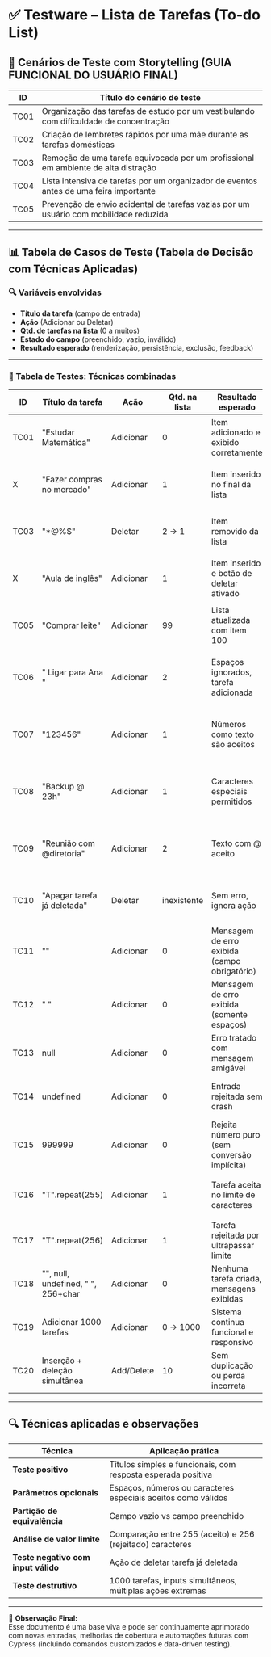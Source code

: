 # ✅ Testware – Lista de Tarefas (To-do List)

## 🎯 Cenários de Teste com Storytelling (GUIA FUNCIONAL DO USUÁRIO FINAL)

| ID   | Título do cenário de teste                                                              |
|------|------------------------------------------------------------------------------------------|
| TC01 | Organização das tarefas de estudo por um vestibulando com dificuldade de concentração   |
| TC02 | Criação de lembretes rápidos por uma mãe durante as tarefas domésticas                  |
| TC03 | Remoção de uma tarefa equivocada por um profissional em ambiente de alta distração      |
| TC04 | Lista intensiva de tarefas por um organizador de eventos antes de uma feira importante  |
| TC05 | Prevenção de envio acidental de tarefas vazias por um usuário com mobilidade reduzida   |

---

## 📊 Tabela de Casos de Teste (Tabela de Decisão com Técnicas Aplicadas)

### 🔍 Variáveis envolvidas

- **Título da tarefa** (campo de entrada)
- **Ação** (Adicionar ou Deletar)
- **Qtd. de tarefas na lista** (0 a muitos)
- **Estado do campo** (preenchido, vazio, inválido)
- **Resultado esperado** (renderização, persistência, exclusão, feedback)

---

### 🧪 Tabela de Testes: Técnicas combinadas

| ID    | Título da tarefa                     | Ação       | Qtd. na lista | Resultado esperado                                          | Tipo de teste                           |
|--------|--------------------------------------|------------|----------------|--------------------------------------------------------------|------------------------------------------|
| TC01  | "Estudar Matemática"                | Adicionar  | 0              | Item adicionado e exibido corretamente                      | 🟢 Testes positivos (caminho feliz)      |
| X  | "Fazer compras no mercado"          | Adicionar  | 1              | Item inserido no final da lista                             | 🟢 Testes positivos (caminho feliz)      |
| TC03  | "*@%$"          | Deletar    | 2 → 1          | Item removido da lista                                      | 🟢 Testes positivos (caminho feliz)      |
| X  | "Aula de inglês"                    | Adicionar  | 1              | Item inserido e botão de deletar ativado                    | 🟢 Testes positivos (caminho feliz)      |
| TC05  | "Comprar leite"                     | Adicionar  | 99             | Lista atualizada com item 100                               | 🟢 Testes positivos (caminho feliz)      |
| TC06  | "  Ligar para Ana  "                | Adicionar  | 2              | Espaços ignorados, tarefa adicionada                        | 🟢 Testes positivos com parâmetros opcionais |
| TC07  | "123456"                            | Adicionar  | 1              | Números como texto são aceitos                              | 🟢 Testes positivos com parâmetros opcionais |
| TC08  | "Backup @ 23h"                      | Adicionar  | 1              | Caracteres especiais permitidos                             | 🟢 Testes positivos com parâmetros opcionais |
| TC09  | "Reunião com @diretoria"           | Adicionar  | 2              | Texto com @ aceito                                          | 🟢 Testes positivos com parâmetros opcionais |
| TC10  | "Apagar tarefa já deletada"        | Deletar    | inexistente    | Sem erro, ignora ação                                       | 🟠 Testes negativos com inputs válidos   |
| TC11  | ""                                  | Adicionar  | 0              | Mensagem de erro exibida (campo obrigatório)                | 🔴 Testes negativos com inputs inválidos |
| TC12  | "     "                             | Adicionar  | 0              | Mensagem de erro exibida (somente espaços)                  | 🔴 Testes negativos com inputs inválidos |
| TC13  | null                                | Adicionar  | 0              | Erro tratado com mensagem amigável                          | 🔴 Testes negativos com inputs inválidos |
| TC14  | undefined                           | Adicionar  | 0              | Entrada rejeitada sem crash                                 | 🔴 Testes negativos com inputs inválidos |
| TC15  | 999999                              | Adicionar  | 0              | Rejeita número puro (sem conversão implícita)               | 🔴 Testes negativos com inputs inválidos |
| TC16  | "T".repeat(255)                     | Adicionar  | 1              | Tarefa aceita no limite de caracteres                       | 🟢 Testes positivos (caminho feliz)      |
| TC17  | "T".repeat(256)                     | Adicionar  | 1              | Tarefa rejeitada por ultrapassar limite                     | 🔴 Testes negativos com inputs inválidos |
| TC18  | "", null, undefined, "   ", 256+char| Adicionar  | 0              | Nenhuma tarefa criada, mensagens exibidas                   | 💥 Testes destrutivos                    |
| TC19  | Adicionar 1000 tarefas              | Adicionar  | 0 → 1000       | Sistema continua funcional e responsivo                     | 💥 Testes destrutivos                    |
| TC20  | Inserção + deleção simultânea       | Add/Delete| 10             | Sem duplicação ou perda incorreta                           | 💥 Testes destrutivos                    |

---

## 🔍 Técnicas aplicadas e observações

| Técnica                         | Aplicação prática                                                                 |
|--------------------------------|------------------------------------------------------------------------------------|
| **Teste positivo**              | Títulos simples e funcionais, com resposta esperada positiva                      |
| **Parâmetros opcionais**        | Espaços, números ou caracteres especiais aceitos como válidos                     |
| **Partição de equivalência**    | Campo vazio vs campo preenchido                                                  |
| **Análise de valor limite**     | Comparação entre 255 (aceito) e 256 (rejeitado) caracteres                        |
| **Teste negativo com input válido** | Ação de deletar tarefa já deletada                                               |
| **Teste destrutivo**            | 1000 tarefas, inputs simultâneos, múltiplas ações extremas                       |

---

📌 **Observação Final:**  
Esse documento é uma base viva e pode ser continuamente aprimorado com novas entradas, melhorias de cobertura e automações futuras com Cypress (incluindo comandos customizados e data-driven testing).
